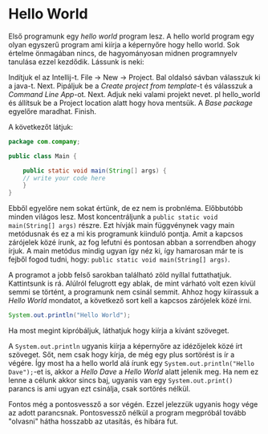 # Hello World
Első programunk egy _hello world_ program lesz. A hello world program egy olyan egyszerű program ami kiírja a képernyőre hogy hello world. Sok értelme önmagában nincs, de hagyományosan midnen programnyelv tanulása ezzel kezdődik. Lássunk is neki:

Indítjuk el az Intellij-t. File -> New -> Project. Bal oldalsó sávban válasszuk ki a java-t. Next. Pipáljuk be a _Create project from template_-t és válasszuk a _Command Line App_-ot. Next. Adjuk neki valami projekt nevet. pl hello_world és állítsuk be a Project location alatt hogy hova mentsük. A _Base package_ egyelőre maradhat. Finish.

A következőt látjuk:
```java
package com.company;

public class Main {

    public static void main(String[] args) {
	// write your code here
    }
}
```
Ebből egyelőre nem sokat értünk, de ez nem is probnléma. Előbbutóbb minden világos lesz. Most koncentráljunk a `public static void main(String[] args)` részre. Ezt hívják main függvénynek vagy main metódusnak és ez a mi kis programunk kiinduló pontja. Amit a kapcsos zárójelek közé írunk, az fog lefutni és pontosan abban a sorrendben ahogy írjuk. A main metódus mindig ugyan így néz ki, így hamarosan már te is fejből fogod tudni, hogy: `public static void main(String[] args)`.

A programot a jobb felső sarokban található zöld nyíllal futtathatjuk. Kattintsunk is rá. Alúlról felugrott egy ablak, de mint várható volt ezen kívül semmi se történt, a programunk nem csinál semmit. Ahhoz hogy kiírassuk a _Hello World_ mondatot, a következő sort kell a kapcsos zárójelek közé írni.
```java
System.out.println("Hello World");
```
Ha most megint kipróbáljuk, láthatjuk hogy kiírja a kívánt szöveget.

A `System.out.println` ugyanis kiírja a képernyőre az idézőjelek közé írt szöveget. Sőt, nem csak hogy kírja, de még egy plus sortörést is ír a végére. Így most ha a hello world alá írunk egy `System.out.println("Hello Dave");`-et is, akkor a _Hello Dave_ a _Hello World_ alatt jelenik meg. Ha nem ez lenne a célunk akkor sincs baj, ugyanis van egy `System.out.print()` parancs is ami ugyan ezt csinálja, csak sortörés nélkül.

Fontos még a pontosvessző a sor végén. Ezzel jelezzük ugyanis hogy vége az adott parancsnak. Pontosvessző nélkül a program megpróbál tovább "olvasni" hátha hosszabb az utasítás, és hibára fut.
